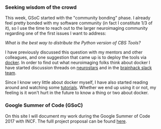 ### Seeking wisdom of the crowd

This week, GSoC started with the "community bonding" phase. I already feel pretty bonded with my software community (in fact I constitute 1/3 of it), so I use the time to reach out to the larger neuroimaging community regarding one of the first issues I want to address: 

*What is the best way to distribute the Python version of CBS Tools?*

I have previously discussed this question with my mentors and other colleagues, and one suggestion that came up is to deploy the tools via [docker](https://www.docker.com/). In order to find out what neuroimaging folks think about docker I have started discussion threads on [neurostars](https://neurostars.org/t/using-docker-to-distribute-highres-neuroimaging-software/442) and in the [brainhack slack team](https://brainhack-slack-invite.herokuapp.com/). 

Since I know very little about docker myself, I have also started reading around and watching some [tutorials](https://www.youtube.com/playlist?list=PLoYCgNOIyGAAzevEST2qm2Xbe3aeLFvLc). Whether we end up using it or not, my feeling is it won't hurt in the future to know a thing or two about docker. 


### Google Summer of Code (GSoC)

On this site I will document my work during the Google Summer of Code 2017 with INCF. The fulll project proposal can be found [here](https://docs.google.com/document/d/1lkcTpcYT1r1qwh4GwccyWjY3cq2VZ89AlQoKa4Fd2aQ/edit?usp=sharing).


